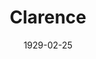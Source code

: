 ---
title: Clarence
date: 1929-02-25
closing_date:
layout: productions
playbill:
Theatre: Theatre Jacksonville
cast:
- Clarence: Henry Curtis
- Mr. Wheeler: Isaac Peiser
- Mrs. Wheeler: Amy Cavanagh
- Mrs. Martin: Anne C. Lalor
- Hubert Stem: Carl Cesery
- Dinwiddie: Carl Harris
- Della: Edith Pullen
- Bobby Wheeler: Karst Connell
- Violet Pinney: Louise Twitty
- Cora Wheeler: Nell Killinger
crew:
- Director:
  - Karst Connell
  - Margaret Pumpelly
  - Marie M. Graves
- Staging:
  - Anne C. Lalor
  - Basil Walker
  - Margaret Pumpelly
- Props: John Richard Grether
---